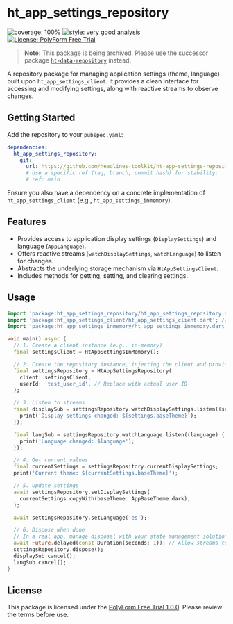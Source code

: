 # ht_app_settings_repository

![coverage: 100%](https://img.shields.io/badge/coverage-100-green)
[![style: very good analysis](https://img.shields.io/badge/style-very_good_analysis-B22C89.svg)](https://pub.dev/packages/very_good_analysis)
[![License: PolyForm Free Trial](https://img.shields.io/badge/License-PolyForm%20Free%20Trial-blue)](https://polyformproject.org/licenses/free-trial/1.0.0)

> **Note:** This package is being archived. Please use the successor package [`ht-data-repository`](https://github.com/headlines-toolkit/ht-data-repository) instead.

A repository package for managing application settings (theme, language) built upon `ht_app_settings_client`. It provides a clean interface for accessing and modifying settings, along with reactive streams to observe changes.

## Getting Started

Add the repository to your `pubspec.yaml`:

```yaml
dependencies:
  ht_app_settings_repository:
    git:
      url: https://github.com/headlines-toolkit/ht-app-settings-repository.git
      # Use a specific ref (tag, branch, commit hash) for stability:
      # ref: main
```

Ensure you also have a dependency on a concrete implementation of `ht_app_settings_client` (e.g., `ht_app_settings_inmemory`).

## Features

*   Provides access to application display settings (`DisplaySettings`) and language (`AppLanguage`).
*   Offers reactive streams (`watchDisplaySettings`, `watchLanguage`) to listen for changes.
*   Abstracts the underlying storage mechanism via `HtAppSettingsClient`.
*   Includes methods for getting, setting, and clearing settings.

## Usage

```dart
import 'package:ht_app_settings_repository/ht_app_settings_repository.dart';
import 'package:ht_app_settings_client/ht_app_settings_client.dart'; // For concrete client/models if needed for setup
import 'package:ht_app_settings_inmemory/ht_app_settings_inmemory.dart'; // Example concrete client

void main() async {
  // 1. Create a client instance (e.g., in-memory)
  final settingsClient = HtAppSettingsInMemory();

  // 2. Create the repository instance, injecting the client and providing a user ID
  final settingsRepository = HtAppSettingsRepository(
    client: settingsClient,
    userId: 'test_user_id', // Replace with actual user ID
  );

  // 3. Listen to streams
  final displaySub = settingsRepository.watchDisplaySettings.listen((settings) {
    print('Display settings changed: ${settings.baseTheme}');
  });

  final langSub = settingsRepository.watchLanguage.listen((language) {
    print('Language changed: $language');
  });

  // 4. Get current values
  final currentSettings = settingsRepository.currentDisplaySettings;
  print('Current theme: ${currentSettings.baseTheme}');

  // 5. Update settings
  await settingsRepository.setDisplaySettings(
    currentSettings.copyWith(baseTheme: AppBaseTheme.dark),
  );

  await settingsRepository.setLanguage('es');

  // 6. Dispose when done
  // In a real app, manage disposal with your state management solution
  await Future.delayed(const Duration(seconds: 1)); // Allow streams to emit
  settingsRepository.dispose();
  displaySub.cancel();
  langSub.cancel();
}

```

## License

This package is licensed under the [PolyForm Free Trial 1.0.0](LICENSE). Please review the terms before use.

